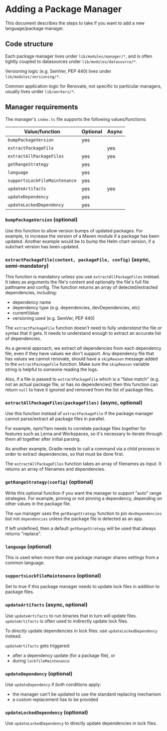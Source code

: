 # Adding a Package Manager

This document describes the steps to take if you want to add a new language/package manager.

## Code structure

Each package manager lives under `lib/modules/manager/*`, and is often tightly coupled to datasources under `lib/modules/datasource/*`.

Versioning logic (e.g. SemVer, PEP 440) lives under `lib/modules/versioning/*`.

Common application logic for Renovate, not specific to particular managers, usually lives under `lib/workers/*`.

## Manager requirements

The manager's `index.ts` file supports the following values/functions:

| Value/function                | Optional | Async |
| ----------------------------- | -------- | ----- |
| `bumpPackageVersion`          | yes      |       |
| `extractPackageFile`          |          | yes   |
| `extractAllPackageFiles`      | yes      | yes   |
| `getRangeStrategy`            | yes      |       |
| `language`                    | yes      |       |
| `supportsLockFileMaintenance` | yes      |       |
| `updateArtifacts`             | yes      | yes   |
| `updateDependency`            | yes      |       |
| `updateLockedDependency`      | yes      |       |

### `bumpPackageVersion` (optional)

Use this function to allow version bumps of updated packages.
For example, to increase the version of a Maven module if a package has been updated.
Another example would be to bump the Helm chart version, if a subchart version has been updated.

### `extractPackageFile(content, packageFile, config)` (async, semi-mandatory)

This function is mandatory unless you use `extractAllPackageFiles` instead.
It takes as arguments the file's content and optionally the file's full file pathname and config.
The function returns an array of detected/extracted dependencies, including:

- dependency name
- dependency type (e.g. dependencies, devDependencies, etc)
- currentValue
- versioning used (e.g. SemVer, PEP 440)

The `extractPackageFile` function doesn't need to fully _understand_ the file or syntax that it gets.
It needs to understand enough to extract an accurate list of dependencies.

As a general approach, we extract _all_ dependencies from each dependency file, even if they have values we don't support.
Any dependency file that has values we cannot renovate, should have a `skipReason` message added to the `extractPackageFile` function.
Make sure the `skipReason` variable string is helpful to someone reading the logs.

Also, if a file is passed to `extractPackageFile` which is a "false match" (e.g. not an actual package file, or has no dependencies) then this function can return `null` to have it ignored and removed from the list of package files.

### `extractAllPackageFiles(packageFiles)` (async, optional)

Use this function instead of `extractPackageFile` if the package manager cannot parse/extract all package files in parallel.

For example, npm/Yarn needs to correlate package files together for features such as Lerna and Workspaces, so it's necessary to iterate through them all together after initial parsing.

As another example, Gradle needs to call a command via a child process in order to extract dependencies, so that must be done first.

The `extractAllPackageFiles` function takes an array of filenames as input.
It returns an array of filenames and dependencies.

### `getRangeStrategy(config)` (optional)

Write this optional function if you want the manager to support "auto" range strategies.
For example, pinning or not pinning a dependency, depending on other values in the package file.

The `npm` manager uses the `getRangeStrategy` function to pin `devDependencies` but not `dependencies` unless the package file is detected as an app.

If left undefined, then a default `getRangeStrategy` will be used that always returns "replace".

### `language` (optional)

This is used when more than one package manager shares settings from a common language.

### `supportsLockFileMaintenance` (optional)

Set to true if this package manager needs to update lock files in addition to package files.

### `updateArtifacts` (async, optional)

Use `updateArtifacts` to run binaries that in turn will update files.
`updateArtifacts` is often used to indirectly update lock files.

To _directly_ update dependencies in lock files: use `updateLockedDependency` instead.

`updateArtifacts` gets triggered:

- after a dependency update (for a package file), or
- during `lockfileMaintenance`

### `updateDependency` (optional)

Use `updateDependency` if _both_ conditions apply:

- the manager can't be updated to use the standard replacing mechanism
- a custom replacement has to be provided

### `updateLockedDependency` (optional)

Use `updateLockedDependency` to directly update dependencies in lock files.
